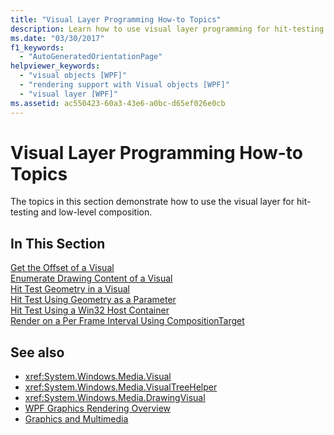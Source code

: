 ```yaml
---
title: "Visual Layer Programming How-to Topics"
description: Learn how to use visual layer programming for hit-testing and low-level composition in Windows Presentation Foundation (WPF).
ms.date: "03/30/2017"
f1_keywords: 
  - "AutoGeneratedOrientationPage"
helpviewer_keywords: 
  - "visual objects [WPF]"
  - "rendering support with Visual objects [WPF]"
  - "visual layer [WPF]"
ms.assetid: ac550423-60a3-43e6-a0bc-d65ef026e0cb
---
```

# Visual Layer Programming How-to Topics

The topics in this section demonstrate how to use the visual layer for hit-testing and low-level composition.  
  
## In This Section  

 [Get the Offset of a Visual](how-to-get-the-offset-of-a-visual.md)  
 [Enumerate Drawing Content of a Visual](how-to-enumerate-drawing-content-of-a-visual.md)  
 [Hit Test Geometry in a Visual](how-to-hit-test-geometry-in-a-visual.md)  
 [Hit Test Using Geometry as a Parameter](how-to-hit-test-using-geometry-as-a-parameter.md)  
 [Hit Test Using a Win32 Host Container](how-to-hit-test-using-a-win32-host-container.md)  
 [Render on a Per Frame Interval Using CompositionTarget](how-to-render-on-a-per-frame-interval-using-compositiontarget.md)  
  
## See also

- <xref:System.Windows.Media.Visual>
- <xref:System.Windows.Media.VisualTreeHelper>
- <xref:System.Windows.Media.DrawingVisual>
- [WPF Graphics Rendering Overview](wpf-graphics-rendering-overview.md)
- [Graphics and Multimedia](index.md)
